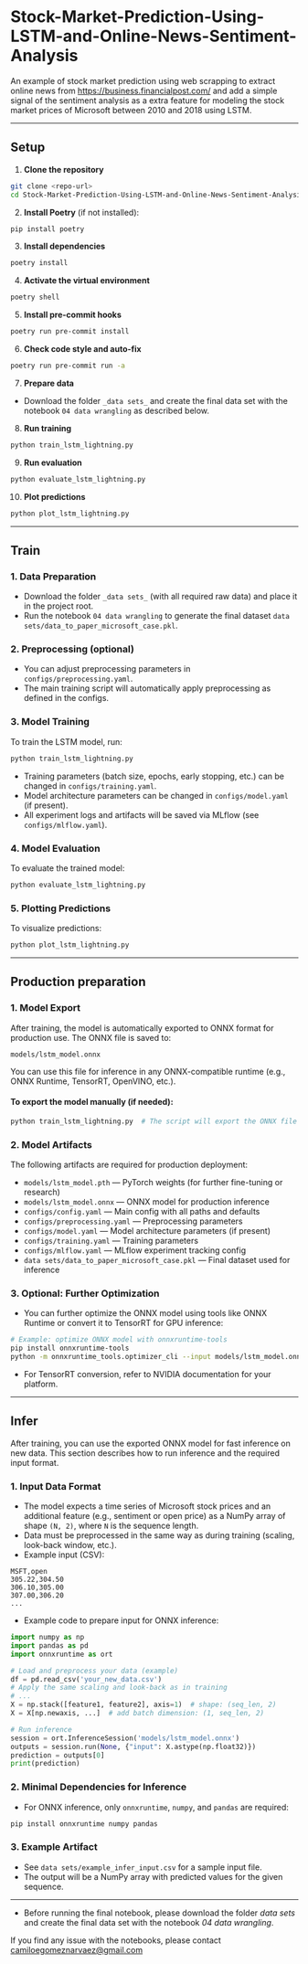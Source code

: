 # Stock-Market-Prediction-Using-LSTM-and-Online-News-Sentiment-Analysis

An example of stock market prediction using web scrapping to extract online news from https://business.financialpost.com/ and add a simple signal of the sentiment analysis as a extra feature for modeling the stock market prices of Microsoft between 2010 and 2018 using LSTM.



_________

## Setup

1. **Clone the repository**

```bash
git clone <repo-url>
cd Stock-Market-Prediction-Using-LSTM-and-Online-News-Sentiment-Analysis
```

2. **Install Poetry** (if not installed):

```bash
pip install poetry
```

3. **Install dependencies**

```bash
poetry install
```

4. **Activate the virtual environment**

```bash
poetry shell
```

5. **Install pre-commit hooks**

```bash
poetry run pre-commit install
```

6. **Check code style and auto-fix**

```bash
poetry run pre-commit run -a
```

7. **Prepare data**

- Download the folder `_data sets_` and create the final data set with the notebook `04 data wrangling` as described below.

8. **Run training**

```bash
python train_lstm_lightning.py
```

9. **Run evaluation**

```bash
python evaluate_lstm_lightning.py
```

10. **Plot predictions**

```bash
python plot_lstm_lightning.py
```

---

## Train

### 1. Data Preparation

- Download the folder `_data sets_` (with all required raw data) and place it in the project root.
- Run the notebook `04 data wrangling` to generate the final dataset `data sets/data_to_paper_microsoft_case.pkl`.

### 2. Preprocessing (optional)

- You can adjust preprocessing parameters in `configs/preprocessing.yaml`.
- The main training script will automatically apply preprocessing as defined in the configs.

### 3. Model Training

To train the LSTM model, run:

```bash
python train_lstm_lightning.py
```

- Training parameters (batch size, epochs, early stopping, etc.) can be changed in `configs/training.yaml`.
- Model architecture parameters can be changed in `configs/model.yaml` (if present).
- All experiment logs and artifacts will be saved via MLflow (see `configs/mlflow.yaml`).

### 4. Model Evaluation

To evaluate the trained model:

```bash
python evaluate_lstm_lightning.py
```

### 5. Plotting Predictions

To visualize predictions:

```bash
python plot_lstm_lightning.py
```

---

## Production preparation

### 1. Model Export

After training, the model is automatically exported to ONNX format for production use. The ONNX file is saved to:

```
models/lstm_model.onnx
```

You can use this file for inference in any ONNX-compatible runtime (e.g., ONNX Runtime, TensorRT, OpenVINO, etc.).

#### To export the model manually (if needed):

```bash
python train_lstm_lightning.py  # The script will export the ONNX file after training
```

### 2. Model Artifacts

The following artifacts are required for production deployment:

- `models/lstm_model.pth` — PyTorch weights (for further fine-tuning or research)
- `models/lstm_model.onnx` — ONNX model for production inference
- `configs/config.yaml` — Main config with all paths and defaults
- `configs/preprocessing.yaml` — Preprocessing parameters
- `configs/model.yaml` — Model architecture parameters (if present)
- `configs/training.yaml` — Training parameters
- `configs/mlflow.yaml` — MLflow experiment tracking config
- `data sets/data_to_paper_microsoft_case.pkl` — Final dataset used for inference

### 3. Optional: Further Optimization

- You can further optimize the ONNX model using tools like ONNX Runtime or convert it to TensorRT for GPU inference:

```bash
# Example: optimize ONNX model with onnxruntime-tools
pip install onnxruntime-tools
python -m onnxruntime_tools.optimizer_cli --input models/lstm_model.onnx --output models/lstm_model_optimized.onnx
```

- For TensorRT conversion, refer to NVIDIA documentation for your platform.

---

## Infer

After training, you can use the exported ONNX model for fast inference on new data. This section describes how to run inference and the required input format.

### 1. Input Data Format

- The model expects a time series of Microsoft stock prices and an additional feature (e.g., sentiment or open price) as a NumPy array of shape `(N, 2)`, where `N` is the sequence length.
- Data must be preprocessed in the same way as during training (scaling, look-back window, etc.).
- Example input (CSV):

```csv
MSFT,open
305.22,304.50
306.10,305.00
307.00,306.20
...
```

- Example code to prepare input for ONNX inference:

```python
import numpy as np
import pandas as pd
import onnxruntime as ort

# Load and preprocess your data (example)
df = pd.read_csv('your_new_data.csv')
# Apply the same scaling and look-back as in training
# ...
X = np.stack([feature1, feature2], axis=1)  # shape: (seq_len, 2)
X = X[np.newaxis, ...]  # add batch dimension: (1, seq_len, 2)

# Run inference
session = ort.InferenceSession('models/lstm_model.onnx')
outputs = session.run(None, {"input": X.astype(np.float32)})
prediction = outputs[0]
print(prediction)
```

### 2. Minimal Dependencies for Inference

- For ONNX inference, only `onnxruntime`, `numpy`, and `pandas` are required:

```bash
pip install onnxruntime numpy pandas
```

### 3. Example Artifact

- See `data sets/example_infer_input.csv` for a sample input file.
- The output will be a NumPy array with predicted values for the given sequence.

---

* Before running the final notebook, please download the folder _data sets_ and create the final data set with the notebook _04 data wrangling_.

If you find any issue with the notebooks, please contact camiloegomeznarvaez@gmail.com
